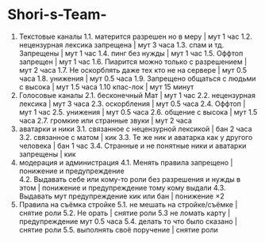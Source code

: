# Shori-s-Team-
1. Текстовые каналы 
1.1. матерится разрешен но в меру | мут 1 час 
1.2. нецензурная лексика запрещена | мут 3 часа 
1.3. спам и тд. Запрещены | мут 1 час
1.4. пинг без нужды | мут 1 час 
1.5. Оффтоп запрещен | мут 1 час 
1.6. Пиарится можно только с разрешением | мут 2 часа 
1.7. Не оскорблять даже тех кто не на сервере | мут 0.5 часа 
1.8. унижения | мут 0.5 часа 
1.9. Запрещено общаться с людьми с высока | мут 1.5 часа 
1.10 кпас-лок  | мут 15 минут 
2. Голосовые каналы 
2.1. бесконечный Мат | мут 1 час 
2.2. нецензурная лексика | мут 3 часа 
2.3. оскорбления | мут 0.5 часа 
2.4. Оффтоп | мут 1 час 
2.5. унижения | мут 0.5 часа 
2.6. общение с высока | мут 1.5 часа 
2.7. громкие или странные звуки | мут 2 часа 
3. аватарки и ники 
3.1. связанное с нецензурной лексикой | бан 2 часа 
3.2. связанное с матом | кик 
3.3. Те же ник и аватарка как у другого человека | бан 1 час 
3.4. Странные и не понятные ники и аватарки запрещены | кик 
4.  модерация и администрация 
4.1. Менять правила запрещено  | понижение и предупреждение  
4.2. Выдавать себе или кому-то роли без разрешения и нужды в этом | понижение и предупреждение тому кому выдали 
4.3. Выдавать мут предупреждение кик или бан | понижение ×2 
5. Правила на съёмка стройке 
5.1. не мешать на стройке/съёмке | снятие роли 
5.2. Не орать | снятие роли 
5.3 не ломать карту | предупреждение мут 0.5 часа 
5.4. делать то что было сказано | снятие роли 
5.5. выполнять своё поручение | снятие роли
